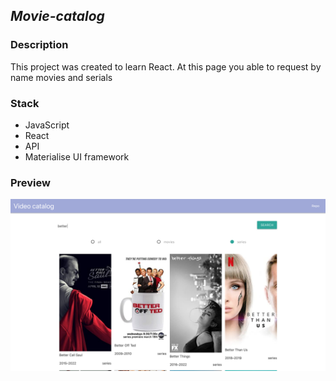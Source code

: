 ## ***Movie-catalog***

### Description
This project was created to learn React. At this page you able to request by name movies and serials

### Stack

+ JavaScript 
+ React
+ API
+ Materialise UI framework

### Preview

![Preview](public/projectPreview.png)
